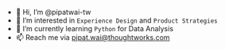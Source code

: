 - 👋 Hi, I’m @pipatwai-tw
- 👀 I’m interested in `Experience Design` and `Product Strategies`
- 🌱 I’m currently learning `Python` for Data Analysis
- 📫 Reach me via pipat.wai@thoughtworks.com

<!---
pipatwai-tw/pipatwai-tw is a ✨ special ✨ repository because its `README.md` (this file) appears on your GitHub profile.
You can click the Preview link to take a look at your changes.
--->
